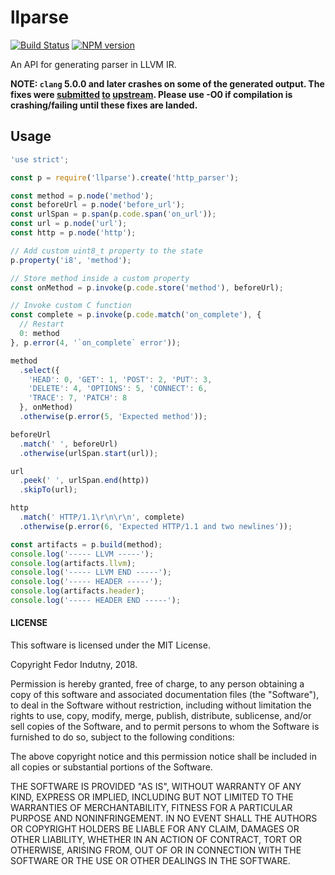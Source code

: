 # llparse
[![Build Status](https://secure.travis-ci.org/indutny/llparse.svg)](http://travis-ci.org/indutny/llparse)
[![NPM version](https://badge.fury.io/js/llparse.svg)](https://badge.fury.io/js/llparse)

An API for generating parser in LLVM IR.

**NOTE: `clang` 5.0.0 and later crashes on some of the generated output. The
fixes were [submitted][0] [to][1] [upstream][2]. Please use -O0 if compilation
is crashing/failing until these fixes are landed.**

## Usage

```js
'use strict';

const p = require('llparse').create('http_parser');

const method = p.node('method');
const beforeUrl = p.node('before_url');
const urlSpan = p.span(p.code.span('on_url'));
const url = p.node('url');
const http = p.node('http');

// Add custom uint8_t property to the state
p.property('i8', 'method');

// Store method inside a custom property
const onMethod = p.invoke(p.code.store('method'), beforeUrl);

// Invoke custom C function
const complete = p.invoke(p.code.match('on_complete'), {
  // Restart
  0: method
}, p.error(4, '`on_complete` error'));

method
  .select({
    'HEAD': 0, 'GET': 1, 'POST': 2, 'PUT': 3,
    'DELETE': 4, 'OPTIONS': 5, 'CONNECT': 6,
    'TRACE': 7, 'PATCH': 8
  }, onMethod)
  .otherwise(p.error(5, 'Expected method'));

beforeUrl
  .match(' ', beforeUrl)
  .otherwise(urlSpan.start(url));

url
  .peek(' ', urlSpan.end(http))
  .skipTo(url);

http
  .match(' HTTP/1.1\r\n\r\n', complete)
  .otherwise(p.error(6, 'Expected HTTP/1.1 and two newlines'));

const artifacts = p.build(method);
console.log('----- LLVM -----');
console.log(artifacts.llvm);
console.log('----- LLVM END -----');
console.log('----- HEADER -----');
console.log(artifacts.header);
console.log('----- HEADER END -----');
```

#### LICENSE

This software is licensed under the MIT License.

Copyright Fedor Indutny, 2018.

Permission is hereby granted, free of charge, to any person obtaining a
copy of this software and associated documentation files (the
"Software"), to deal in the Software without restriction, including
without limitation the rights to use, copy, modify, merge, publish,
distribute, sublicense, and/or sell copies of the Software, and to permit
persons to whom the Software is furnished to do so, subject to the
following conditions:

The above copyright notice and this permission notice shall be included
in all copies or substantial portions of the Software.

THE SOFTWARE IS PROVIDED "AS IS", WITHOUT WARRANTY OF ANY KIND, EXPRESS
OR IMPLIED, INCLUDING BUT NOT LIMITED TO THE WARRANTIES OF
MERCHANTABILITY, FITNESS FOR A PARTICULAR PURPOSE AND NONINFRINGEMENT. IN
NO EVENT SHALL THE AUTHORS OR COPYRIGHT HOLDERS BE LIABLE FOR ANY CLAIM,
DAMAGES OR OTHER LIABILITY, WHETHER IN AN ACTION OF CONTRACT, TORT OR
OTHERWISE, ARISING FROM, OUT OF OR IN CONNECTION WITH THE SOFTWARE OR THE
USE OR OTHER DEALINGS IN THE SOFTWARE.

[0]: https://reviews.llvm.org/D43729
[1]: https://reviews.llvm.org/D43708
[2]: https://reviews.llvm.org/D43695

